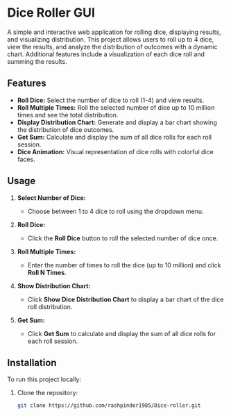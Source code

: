 # Dice Roller GUI

A simple and interactive web application for rolling dice, displaying results, and visualizing distribution. This project allows users to roll up to 4 dice, view the results, and analyze the distribution of outcomes with a dynamic chart. Additional features include a visualization of each dice roll and summing the results.

## Features

- **Roll Dice:** Select the number of dice to roll (1-4) and view results.
- **Roll Multiple Times:** Roll the selected number of dice up to 10 million times and see the total distribution.
- **Display Distribution Chart:** Generate and display a bar chart showing the distribution of dice outcomes.
- **Get Sum:** Calculate and display the sum of all dice rolls for each roll session.
- **Dice Animation:** Visual representation of dice rolls with colorful dice faces.

## Usage

1. **Select Number of Dice:**
   - Choose between 1 to 4 dice to roll using the dropdown menu.
   
2. **Roll Dice:**
   - Click the **Roll Dice** button to roll the selected number of dice once.

3. **Roll Multiple Times:**
   - Enter the number of times to roll the dice (up to 10 million) and click **Roll N Times**.

4. **Show Distribution Chart:**
   - Click **Show Dice Distribution Chart** to display a bar chart of the dice roll distribution.

5. **Get Sum:**
   - Click **Get Sum** to calculate and display the sum of all dice rolls for each roll session.

## Installation

To run this project locally:

1. Clone the repository:
   ```bash
   git clone https://github.com/rashpinder1985/Dice-roller.git

